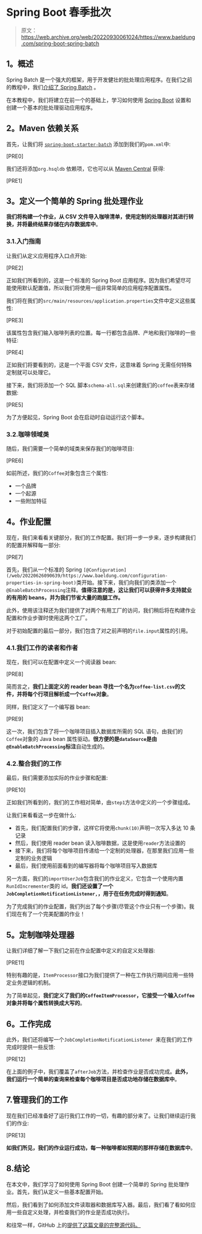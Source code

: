 # Spring Boot 春季批次

> 原文：<https://web.archive.org/web/20220930061024/https://www.baeldung.com/spring-boot-spring-batch>

## **1。概述**

Spring Batch 是一个强大的框架，用于开发健壮的批处理应用程序。在我们之前的教程中，我们[介绍了 Spring Batch](/web/20220626090639/https://www.baeldung.com/introduction-to-spring-batch) 。

在本教程中，我们将建立在前一个的基础上，学习如何使用 [Spring Boot](/web/20220626090639/https://www.baeldung.com/category/spring/spring-boot/) 设置和创建一个基本的批处理驱动应用程序。

## **2。Maven 依赖关系**

首先，让我们将 [`spring-boot-starter-batch`](https://web.archive.org/web/20220626090639/https://search.maven.org/classic/#search%7Cga%7C1%7Cg%3Aorg.springframework.boot%20a%3Aspring-boot-starter-batch) 添加到我们的`pom.xml`中:

[PRE0]

我们还将添加`org.hsqldb` 依赖项，它也可以从 [Maven Central](https://web.archive.org/web/20220626090639/https://search.maven.org/classic/#search%7Cga%7C1%7Cg%3A%22org.hsqldb%22%20AND%20a%3A%22hsqldb%22) 获得:

[PRE1]

## **3。定义一个简单的 Spring 批处理作业**

**我们将构建一个作业，从 CSV 文件导入咖啡清单，使用定制的处理器对其进行转换，并将最终结果存储在内存数据库中**。

### 3.1.入门指南

让我们从定义应用程序入口点开始:

[PRE2]

正如我们所看到的，这是一个标准的 Spring Boot 应用程序。因为我们希望尽可能使用默认配置值，所以我们将使用一组非常简单的应用程序配置属性。

我们将在我们的`src/main/resources/application.properties`文件中定义这些属性:

[PRE3]

该属性包含我们输入咖啡列表的位置。每一行都包含品牌、产地和我们咖啡的一些特征:

[PRE4]

正如我们将要看到的，这是一个平面 CSV 文件，这意味着 Spring 无需任何特殊定制就可以处理它。

接下来，我们将添加一个 SQL 脚本`schema-all.sql`来创建我们的`coffee`表来存储数据:

[PRE5]

为了方便起见，Spring Boot 会在启动时自动运行这个脚本。

### 3.2.咖啡领域类

随后，我们需要一个简单的域类来保存我们的咖啡项目:

[PRE6]

如前所述，我们的`Coffee`对象包含三个属性:

*   一个品牌
*   一个起源
*   一些附加特征

## **4。作业配置**

现在，我们来看看关键部分，我们的工作配置。我们将一步一步来，逐步构建我们的配置并解释每一部分:

[PRE7]

首先，我们从一个标准的 Spring `[@Configuration](/web/20220626090639/https://www.baeldung.com/configuration-properties-in-spring-boot)`类开始。接下来，我们向我们的类添加一个`@EnableBatchProcessing`注释。**值得注意的是，这让我们可以获得许多支持就业的有用的 beans，并为我们节省大量的跑腿工作。**

此外，使用该注释还为我们提供了对两个有用工厂的访问，我们稍后将在构建作业配置和作业步骤时使用这两个工厂。

对于初始配置的最后一部分，我们包含了对之前声明的`file.input`属性的引用。

### 4.1.我们工作的读者和作者

现在，我们可以在配置中定义一个阅读器 bean:

[PRE8]

简而言之，**我们上面定义的 reader bean 寻找一个名为`coffee-list.csv`的文件，并将每个行项目解析成一个`Coffee`对象**。

同样，我们定义了一个编写器 bean:

[PRE9]

这一次，我们包含了将一个咖啡项目插入数据库所需的 SQL 语句，由我们的`Coffee`对象的 Java bean 属性驱动。**很方便的是`dataSource`是由`@EnableBatchProcessing`标注**自动生成的。

### 4.2.整合我们的工作

最后，我们需要添加实际的作业步骤和配置:

[PRE10]

正如我们所看到的，我们的工作相对简单，由`step1`方法中定义的一个步骤组成。

让我们来看看这一步在做什么:

*   首先，我们配置我们的步骤，这样它将使用`chunk(10)`声明一次写入多达 10 条记录
*   然后，我们使用 reader bean 读入咖啡数据，这是使用`reader`方法设置的
*   接下来，我们将每个咖啡项目传递给一个定制的处理器，在那里我们应用一些定制的业务逻辑
*   最后，我们使用前面看到的编写器将每个咖啡项目写入数据库

另一方面，我们的`importUserJob`包含我们的作业定义，它包含一个使用内置`RunIdIncrementer`类的 id。**我们还设置了一个`JobCompletionNotificationListener,`，用于在任务完成时得到通知**。

为了完成我们的作业配置，我们列出了每个步骤(尽管这个作业只有一个步骤)。我们现在有了一个完美配置的作业！

## **5。定制咖啡处理器**

让我们详细了解一下我们之前在作业配置中定义的自定义处理器:

[PRE11]

特别有趣的是，`ItemProcessor`接口为我们提供了一种在工作执行期间应用一些特定业务逻辑的机制。

为了简单起见，**我们定义了我们的`CoffeeItemProcessor`，它接受一个输入`Coffee`对象并将每个属性转换成大写的**。

## **6。工作完成**

此外，我们还将编写一个`JobCompletionNotificationListener `来在我们的工作完成时提供一些反馈:

[PRE12]

在上面的例子中，我们覆盖了`afterJob`方法，并检查作业是否成功完成。**此外，我们运行一个简单的查询来检查每个咖啡项目是否成功地存储在数据库中**。

## 7.管理我们的工作

现在我们已经准备好了运行我们工作的一切，有趣的部分来了。让我们继续运行我们的作业:

[PRE13]

**如我们所见，我们的作业运行成功，每一种咖啡都如预期的那样存储在数据库中**。

## 8.结论

在本文中，我们学习了如何使用 Spring Boot 创建一个简单的 Spring 批处理作业。首先，我们从定义一些基本配置开始。

然后，我们看到了如何添加文件读取器和数据库写入器。最后，我们看了看如何应用一些自定义处理，并检查我们的作业是否成功执行。

和往常一样，GitHub 上的[提供了这篇文章的完整源代码。](https://web.archive.org/web/20220626090639/https://github.com/eugenp/tutorials/tree/master/spring-batch-2)